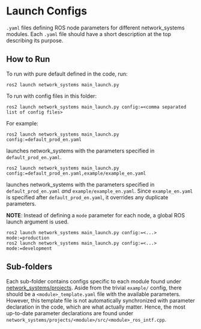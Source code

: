 # Launch Configs

`.yaml` files defining ROS node parameters for different network_systems modules. Each `.yaml` file should have a short
description at the top describing its purpose.

## How to Run

To run with pure default defined in the code, run:

```shell
ros2 launch network_systems main_launch.py
```

To run with config files in this folder:

```shell
ros2 launch network_systems main_launch.py config:=<comma separated list of config files>
```

For example:

```shell
ros2 launch network_systems main_launch.py config:=default_prod_en.yaml
```

launches network_systems with the parameters specified in `default_prod_en.yaml`.

```shell
ros2 launch network_systems main_launch.py config:=default_prod_en.yaml,example/example_en.yaml
```

launches network_systems with the parameters specified in `default_prod_en.yaml` *and* `example/example_en.yaml`. Since
`example_en.yaml` is specified after `default_prod_en.yaml`, it overrides any duplicate parameters.

**NOTE**: Instead of defining a `mode` parameter for each node, a global ROS launch argument is used.

```shell
ros2 launch network_systems main_launch.py config:=<...> mode:=production
ros2 launch network_systems main_launch.py config:=<...> mode:=development
```

## Sub-folders

Each sub-folder contains configs specific to each module found under [network_systems/projects](../projects/). Aside
from the trivial `example/` config, there should be a `<module>_template.yaml` file with the available parameters.
However, this template file is not automatically synchronized with parameter declaration in the code, which are what
actually matter. Hence, the most up-to-date parameter declarations are found under
`network_systems/projects/<module>/src/<module>_ros_intf.cpp`.
